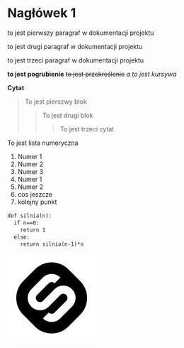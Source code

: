 # Nagłówek 1
to jest pierwszy paragraf w dokumentacji projektu </br>

to jest drugi paragraf w dokumentacji projektu </br>

to jest trzeci paragraf w dokumentacji projektu </br>

**to jest pogrubienie**
~~to jest przekreślenie~~
*a to jest kursywa*

**Cytat**
>To jest pierszwy blok
>> To jest drugi blok
>>>To jest trzeci cytat

To jest lista numeryczna
1. Numer 1
2. Numer 2
3. Numer 3
  1. Numer 1
  2. Numer 2
  3. cos jeszcze
4. kolejny punkt

```
def silnia(n):
  if n==0:
    return 1
  else:
    return silnia(n-1)*n
```
![./stepic_logo.jpeg](./stepic_logo.jpeg)
